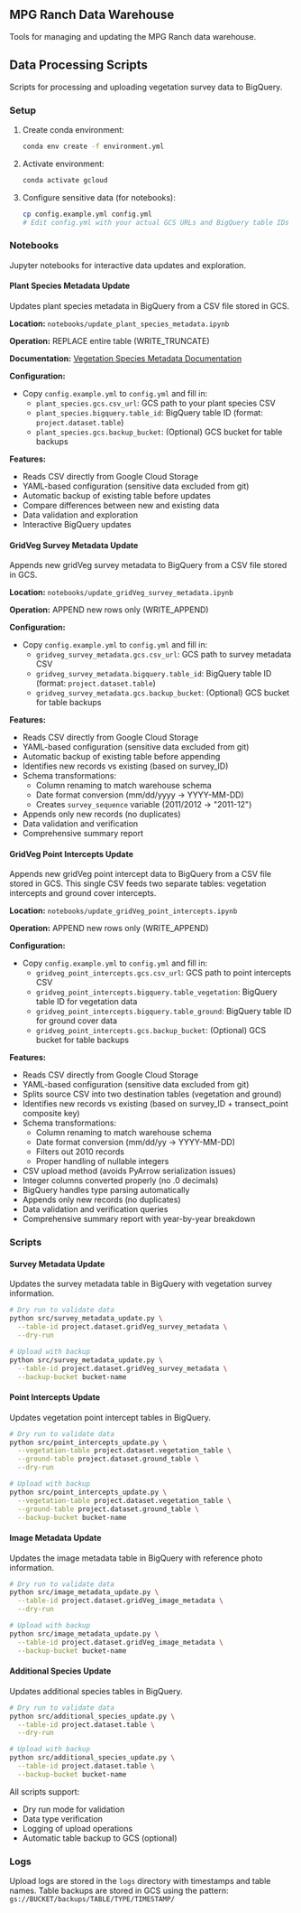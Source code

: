 ## MPG Ranch Data Warehouse

Tools for managing and updating the MPG Ranch data warehouse.

## Data Processing Scripts

Scripts for processing and uploading vegetation survey data to BigQuery.

### Setup

1. Create conda environment:
   ```bash
   conda env create -f environment.yml
   ```

2. Activate environment:
   ```bash
   conda activate gcloud
   ```

3. Configure sensitive data (for notebooks):
   ```bash
   cp config.example.yml config.yml
   # Edit config.yml with your actual GCS URLs and BigQuery table IDs
   ```

### Notebooks

Jupyter notebooks for interactive data updates and exploration.

#### Plant Species Metadata Update

Updates plant species metadata in BigQuery from a CSV file stored in GCS.

**Location:** `notebooks/update_plant_species_metadata.ipynb`

**Operation:** REPLACE entire table (WRITE_TRUNCATE)

**Documentation:** [Vegetation Species Metadata Documentation](https://docs.google.com/document/d/1aRGYGPsuHmuOxi29bfdzaackjJkfCEY3T2Z3rekQUbY/edit?usp=sharing)

**Configuration:**
- Copy `config.example.yml` to `config.yml` and fill in:
  - `plant_species.gcs.csv_url`: GCS path to your plant species CSV
  - `plant_species.bigquery.table_id`: BigQuery table ID (format: `project.dataset.table`)
  - `plant_species.gcs.backup_bucket`: (Optional) GCS bucket for table backups

**Features:**
- Reads CSV directly from Google Cloud Storage
- YAML-based configuration (sensitive data excluded from git)
- Automatic backup of existing table before updates
- Compare differences between new and existing data
- Data validation and exploration
- Interactive BigQuery updates

#### GridVeg Survey Metadata Update

Appends new gridVeg survey metadata to BigQuery from a CSV file stored in GCS.

**Location:** `notebooks/update_gridVeg_survey_metadata.ipynb`

**Operation:** APPEND new rows only (WRITE_APPEND)

**Configuration:**
- Copy `config.example.yml` to `config.yml` and fill in:
  - `gridveg_survey_metadata.gcs.csv_url`: GCS path to survey metadata CSV
  - `gridveg_survey_metadata.bigquery.table_id`: BigQuery table ID (format: `project.dataset.table`)
  - `gridveg_survey_metadata.gcs.backup_bucket`: (Optional) GCS bucket for table backups

**Features:**
- Reads CSV directly from Google Cloud Storage
- YAML-based configuration (sensitive data excluded from git)
- Automatic backup of existing table before appending
- Identifies new records vs existing (based on survey_ID)
- Schema transformations:
  - Column renaming to match warehouse schema
  - Date format conversion (mm/dd/yyyy → YYYY-MM-DD)
  - Creates `survey_sequence` variable (2011/2012 → "2011-12")
- Appends only new records (no duplicates)
- Data validation and verification
- Comprehensive summary report

#### GridVeg Point Intercepts Update

Appends new gridVeg point intercept data to BigQuery from a CSV file stored in GCS. This single CSV feeds two separate tables: vegetation intercepts and ground cover intercepts.

**Location:** `notebooks/update_gridVeg_point_intercepts.ipynb`

**Operation:** APPEND new rows only (WRITE_APPEND)

**Configuration:**
- Copy `config.example.yml` to `config.yml` and fill in:
  - `gridveg_point_intercepts.gcs.csv_url`: GCS path to point intercepts CSV
  - `gridveg_point_intercepts.bigquery.table_vegetation`: BigQuery table ID for vegetation data
  - `gridveg_point_intercepts.bigquery.table_ground`: BigQuery table ID for ground cover data
  - `gridveg_point_intercepts.gcs.backup_bucket`: (Optional) GCS bucket for table backups

**Features:**
- Reads CSV directly from Google Cloud Storage
- YAML-based configuration (sensitive data excluded from git)
- Splits source CSV into two destination tables (vegetation and ground)
- Identifies new records vs existing (based on survey_ID + transect_point composite key)
- Schema transformations:
  - Column renaming to match warehouse schema
  - Date format conversion (mm/dd/yy → YYYY-MM-DD)
  - Filters out 2010 records
  - Proper handling of nullable integers
- CSV upload method (avoids PyArrow serialization issues)
- Integer columns converted properly (no .0 decimals)
- BigQuery handles type parsing automatically
- Appends only new records (no duplicates)
- Data validation and verification queries
- Comprehensive summary report with year-by-year breakdown

### Scripts

#### Survey Metadata Update

Updates the survey metadata table in BigQuery with vegetation survey information.

```bash
# Dry run to validate data
python src/survey_metadata_update.py \
  --table-id project.dataset.gridVeg_survey_metadata \
  --dry-run

# Upload with backup
python src/survey_metadata_update.py \
  --table-id project.dataset.gridVeg_survey_metadata \
  --backup-bucket bucket-name
```

#### Point Intercepts Update

Updates vegetation point intercept tables in BigQuery.

```bash
# Dry run to validate data
python src/point_intercepts_update.py \
  --vegetation-table project.dataset.vegetation_table \
  --ground-table project.dataset.ground_table \
  --dry-run

# Upload with backup
python src/point_intercepts_update.py \
  --vegetation-table project.dataset.vegetation_table \
  --ground-table project.dataset.ground_table \
  --backup-bucket bucket-name
```

#### Image Metadata Update

Updates the image metadata table in BigQuery with reference photo information.

```bash
# Dry run to validate data
python src/image_metadata_update.py \
  --table-id project.dataset.gridVeg_image_metadata \
  --dry-run

# Upload with backup
python src/image_metadata_update.py \
  --table-id project.dataset.gridVeg_image_metadata \
  --backup-bucket bucket-name
```

#### Additional Species Update

Updates additional species tables in BigQuery.

```bash
# Dry run to validate data
python src/additional_species_update.py \
  --table-id project.dataset.table \
  --dry-run

# Upload with backup
python src/additional_species_update.py \
  --table-id project.dataset.table \
  --backup-bucket bucket-name
```

All scripts support:
- Dry run mode for validation
- Data type verification
- Logging of upload operations
- Automatic table backup to GCS (optional)

### Logs
Upload logs are stored in the `logs` directory with timestamps and table names.
Table backups are stored in GCS using the pattern: `gs://BUCKET/backups/TABLE/TYPE/TIMESTAMP/`
